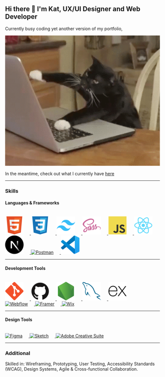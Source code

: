 ## Hi there 👋 I'm Kat, UX/UI Designer and Web Developer  

Currently busy coding yet another version of my portfolio,  

![My GIF](https://raw.githubusercontent.com/z-kateryna/z-kateryna/main/Cat.gif)  

In the meantime, check out what I currently have [here](https://www.katzabrodska.com)  

---

### **Skills**  
#### **Languages & Frameworks**  
<br>

<div>
  <a href="https://developer.mozilla.org/en-US/docs/Web/HTML" target="_blank" rel="noreferrer">
    <img src="https://raw.githubusercontent.com/devicons/devicon/master/icons/html5/html5-original.svg" alt="HTML" width="60" height="60" style="padding-right: 20px;"/>
  </a>
  <a href="https://developer.mozilla.org/en-US/docs/Web/CSS" target="_blank" rel="noreferrer">
    <img src="https://raw.githubusercontent.com/devicons/devicon/master/icons/css3/css3-original.svg" alt="CSS" width="60" height="60" style="padding-right: 20px;"/>
  </a>
  <a href="https://tailwindcss.com/" target="_blank" rel="noreferrer">
    <img src="https://raw.githubusercontent.com/devicons/devicon/master/icons/tailwindcss/tailwindcss-original.svg" alt="Tailwind CSS" width="60" height="60" style="padding-right: 20px;"/>
  </a>
  <a href="https://sass-lang.com/" target="_blank" rel="noreferrer">
    <img src="https://raw.githubusercontent.com/devicons/devicon/master/icons/sass/sass-original.svg" alt="Sass" width="60" height="60" style="padding-right: 20px;"/>
  </a>
  <a href="https://developer.mozilla.org/en-US/docs/Web/JavaScript" target="_blank" rel="noreferrer">
    <img src="https://raw.githubusercontent.com/devicons/devicon/master/icons/javascript/javascript-original.svg" alt="JavaScript" width="60" height="60" style="padding-right: 20px;"/>
  </a>
  <a href="https://reactjs.org/" target="_blank" rel="noreferrer">
    <img src="https://raw.githubusercontent.com/devicons/devicon/master/icons/react/react-original.svg" alt="React" width="60" height="60" style="padding-right: 20px;"/>
  </a>
  <a href="https://nextjs.org/" target="_blank" rel="noreferrer">
    <img src="https://raw.githubusercontent.com/devicons/devicon/master/icons/nextjs/nextjs-original.svg" alt="Next.js" width="60" height="60" style="padding-right: 20px;"/>
  </a>
  <a href="https://www.postman.com/" target="_blank" rel="noreferrer">
    <img src="https://www.vectorlogo.zone/logos/getpostman/getpostman-icon.svg" alt="Postman" width="60" height="60" style="padding-right: 20px;"/>
  </a>
  <a href="https://code.visualstudio.com/" target="_blank" rel="noreferrer">
    <img src="https://raw.githubusercontent.com/devicons/devicon/master/icons/vscode/vscode-original.svg" alt="VS Code" width="60" height="60" style="padding-right: 20px;"/>
  </a>
</div>  


---

#### **Development Tools**  
<br>

<div>
  <a href="https://git-scm.com/" target="_blank" rel="noreferrer">
    <img src="https://raw.githubusercontent.com/devicons/devicon/master/icons/git/git-original.svg" alt="Git" width="60" height="60" style="padding-right: 20px;"/>
  </a>
  <a href="https://github.com/" target="_blank" rel="noreferrer">
    <img src="https://raw.githubusercontent.com/devicons/devicon/master/icons/github/github-original.svg" alt="GitHub" width="60" height="60" style="padding-right: 20px;"/>
  </a>
  <a href="https://nodejs.org/" target="_blank" rel="noreferrer">
    <img src="https://raw.githubusercontent.com/devicons/devicon/master/icons/nodejs/nodejs-original.svg" alt="Node.js" width="60" height="60" style="padding-right: 20px;"/>
  </a>
  <a href="https://www.mysql.com/" target="_blank" rel="noreferrer">
    <img src="https://raw.githubusercontent.com/devicons/devicon/master/icons/mysql/mysql-original.svg" alt="MySQL" width="60" height="60" style="padding-right: 20px;"/>
  </a>
  <a href="https://expressjs.com/" target="_blank" rel="noreferrer">
    <img src="https://raw.githubusercontent.com/devicons/devicon/master/icons/express/express-original.svg" alt="Express.js" width="60" height="60" style="padding-right: 20px;"/>
  </a>
  <a href="https://webflow.com/" target="_blank" rel="noreferrer">
    <img src="https://www.vectorlogo.zone/logos/webflow/webflow-icon.svg" alt="Webflow" width="60" height="60" style="padding-right: 20px;"/>
  </a>
  <a href="https://www.framer.com/" target="_blank" rel="noreferrer">
    <img src="https://www.vectorlogo.zone/logos/framer/framer-icon.svg" alt="Framer" width="60" height="60" style="padding-right: 20px;"/>
  </a>
  <a href="https://www.wix.com/" target="_blank" rel="noreferrer">
    <img src="https://upload.wikimedia.org/wikipedia/commons/7/76/Wix.com_website_logo.svg" alt="Wix" width="60" height="60" style="padding-right: 20px;"/>
  </a>
</div>  

---

#### **Design Tools**  
<br>

<div>
  <a href="https://www.figma.com/" target="_blank" rel="noreferrer">
    <img src="https://www.vectorlogo.zone/logos/figma/figma-icon.svg" alt="Figma" width="60" height="60" style="padding-right: 20px;"/>
  </a>
  <a href="https://www.sketch.com/" target="_blank" rel="noreferrer">
    <img src="https://upload.wikimedia.org/wikipedia/commons/5/59/Sketch_Logo.svg" alt="Sketch" width="60" height="60" style="padding-right: 20px;"/>
  </a>
  <a href="https://www.adobe.com/creativecloud.html" target="_blank" rel="noreferrer">
    <img src="https://upload.wikimedia.org/wikipedia/commons/4/4c/Adobe_Creative_Cloud_rainbow_icon.svg" alt="Adobe Creative Suite" width="60" height="60" style="padding-right: 20px;"/>
  </a>
</div>  

---

### **Additional**
Skilled in: Wireframing, Prototyping, User Testing, Accessibility Standards (WCAG), Design Systems, Agile & Cross-functional Collaboration.

